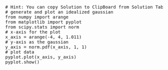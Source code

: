 <pre class="file" data-target="clipboard">
# Hint: You can copy Solution to ClipBoard from Solution Tab
# generate and plot an idealized gaussian
from numpy import arange
from matplotlib import pyplot
from scipy.stats import norm
# x-axis for the plot
x_axis = arange(-4, 4, 1.011)
# y-axis as the gaussian
y_axis = norm.pdf(x_axis, 1, 1)
# plot data
pyplot.plot(x_axis, y_axis)
pyplot.show()
</pre>